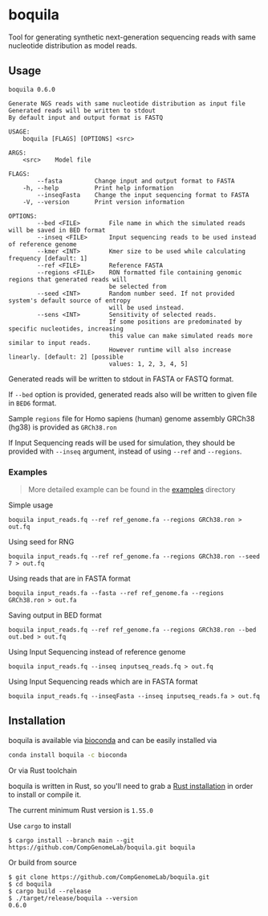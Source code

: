 # boquila

Tool for generating synthetic next-generation sequencing reads with same nucleotide distribution as model reads.

## Usage

```
boquila 0.6.0

Generate NGS reads with same nucleotide distribution as input file
Generated reads will be written to stdout
By default input and output format is FASTQ

USAGE:
    boquila [FLAGS] [OPTIONS] <src>

ARGS:
    <src>    Model file

FLAGS:
        --fasta         Change input and output format to FASTA
    -h, --help          Print help information
        --inseqFasta    Change the input sequencing format to FASTA
    -V, --version       Print version information

OPTIONS:
        --bed <FILE>        File name in which the simulated reads will be saved in BED format
        --inseq <FILE>      Input sequencing reads to be used instead of reference genome
        --kmer <INT>        Kmer size to be used while calculating frequency [default: 1]
        --ref <FILE>        Reference FASTA
        --regions <FILE>    RON formatted file containing genomic regions that generated reads will
                            be selected from
        --seed <INT>        Random number seed. If not provided system's default source of entropy
                            will be used instead.
        --sens <INT>        Sensitivity of selected reads.
                            If some positions are predominated by specific nucleotides, increasing
                            this value can make simulated reads more similar to input reads.
                            However runtime will also increase linearly. [default: 2] [possible
                            values: 1, 2, 3, 4, 5]
```

Generated reads will be written to stdout in FASTA or FASTQ format.

If `--bed` option is provided, generated reads also will be written to given file in `BED6` format.

Sample `regions` file for Homo sapiens (human) genome assembly GRCh38 (hg38) is provided as `GRCh38.ron`

If Input Sequencing reads will be used for simulation, they should be provided with `--inseq` argument, instead of using `--ref` and `--regions`.

### Examples

> More detailed example can be found in the [examples](./examples) directory

Simple usage
```
boquila input_reads.fq --ref ref_genome.fa --regions GRCh38.ron > out.fq
```

Using seed for RNG
```
boquila input_reads.fq --ref ref_genome.fa --regions GRCh38.ron --seed 7 > out.fq
```

Using reads that are in FASTA format
```
boquila input_reads.fa --fasta --ref ref_genome.fa --regions GRCh38.ron > out.fa
```

Saving output in BED format
```
boquila input_reads.fq --ref ref_genome.fa --regions GRCh38.ron --bed out.bed > out.fq
```

Using Input Sequencing instead of reference genome
```
boquila input_reads.fq --inseq inputseq_reads.fq > out.fq
```

Using Input Sequencing reads which are in FASTA format
```
boquila input_reads.fq --inseqFasta --inseq inputseq_reads.fa > out.fq
```

## Installation

boquila is available via [bioconda](https://bioconda.github.io) and can be easily installed via

```bash
conda install boquila -c bioconda
```

Or via Rust toolchain

boquila is written in Rust, so you'll need to grab a [Rust installation](https://www.rust-lang.org/) in order to install or compile it.

The current minimum Rust version is `1.55.0`

Use `cargo` to install

```
$ cargo install --branch main --git https://github.com/CompGenomeLab/boquila.git boquila
```

Or build from source

```
$ git clone https://github.com/CompGenomeLab/boquila.git
$ cd boquila
$ cargo build --release
$ ./target/release/boquila --version
0.6.0
```